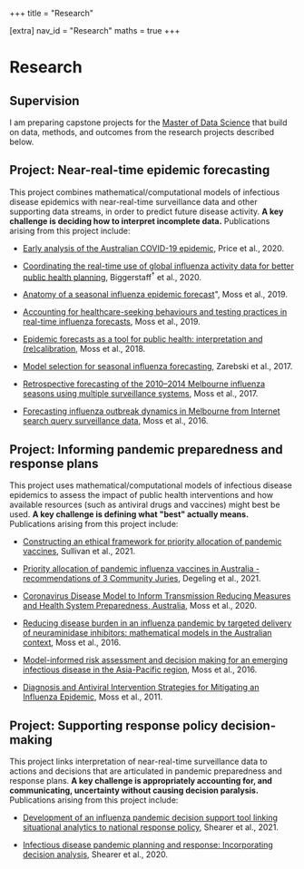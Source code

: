+++
title = "Research"

[extra]
nav_id = "Research"
maths = true
+++

# Research

## Supervision

I am preparing capstone projects for the [Master of Data Science](https://study.unimelb.edu.au/find/courses/graduate/master-of-data-science/) that build on data, methods, and outcomes from the research projects described below.

## Project: Near-real-time epidemic forecasting

This project combines mathematical/computational models of infectious disease epidemics with near-real-time surveillance data and other supporting data streams, in order to predict future disease activity.
**A key challenge is deciding how to interpret incomplete data.**
Publications arising from this project include:

- [Early analysis of the Australian COVID-19 epidemic](https://doi.org/10.7554/eLife.58785), Price et al., 2020.

- [Coordinating the real-time use of global influenza activity data for better public health planning](https://doi.org/10.1111/irv.12705), Biggerstaff<sup>&dagger;</sup> et al., 2020.

- [Anatomy of a seasonal influenza epidemic forecast](https://doi.org/10.33321/cdi.2019.43.7)", Moss et al., 2019.

- [Accounting for healthcare-seeking behaviours and testing practices in real-time influenza forecasts](https://doi.org/10.3390/tropicalmed4010012), Moss et al., 2019.

- [Epidemic forecasts as a tool for public health: interpretation and (re)calibration](https://doi.org/10.1111/1753-6405.12750), Moss et al., 2018.

- [Model selection for seasonal influenza forecasting](https://doi.org/10.1016/j.idm.2016.12.004), Zarebski et al., 2017.

- [Retrospective forecasting of the 2010–2014 Melbourne influenza seasons using multiple surveillance systems](https://doi.org/10.1017/S0950268816002053), Moss et al., 2017.

- [Forecasting influenza outbreak dynamics in Melbourne from Internet search query surveillance data](https://doi.org/10.1111/irv.12376), Moss et al., 2016.

## Project: Informing pandemic preparedness and response plans

This project uses mathematical/computational models of infectious disease epidemics to assess the impact of public health interventions and how available resources (such as antiviral drugs and vaccines) might best be used.
**A key challenge is defining what "best" actually means.**
Publications arising from this project include:

- [Constructing an ethical framework for priority allocation of pandemic vaccines](https://doi.org/10.1016/j.vaccine.2020.12.053), Sullivan et al., 2021.

- [Priority allocation of pandemic influenza vaccines in Australia - recommendations of 3 Community Juries](https://doi.org/10.1016/j.vaccine.2020.12.010), Degeling et al., 2021.

- [Coronavirus Disease Model to Inform Transmission Reducing Measures and Health System Preparedness, Australia](https://doi.org/10.3201/eid2612.202530), Moss et al., 2020.

- [Reducing disease burden in an influenza pandemic by targeted delivery of neuraminidase inhibitors: mathematical models in the Australian context](https://doi.org/10.1186/s12879-016-1866-7), Moss et al., 2016.

- [Model-informed risk assessment and decision making for an emerging infectious disease in the Asia-Pacific region](https://doi.org/10.1371/journal.pntd.0005018), Moss et al., 2016.

- [Diagnosis and Antiviral Intervention Strategies for Mitigating an Influenza Epidemic](https://doi.org/10.1371/journal.pone.0014505), Moss et al., 2011.

## Project: Supporting response policy decision-making

This project links interpretation of near-real-time surveillance data to actions and decisions that are articulated in pandemic preparedness and response plans.
**A key challenge is appropriately accounting for, and communicating, uncertainty without causing decision paralysis.**
Publications arising from this project include:

- [Development of an influenza pandemic decision support tool linking situational analytics to national response policy](https://doi.org/10.1016/j.epidem.2021.100478), Shearer et al., 2021.

- [Infectious disease pandemic planning and response: Incorporating decision analysis](https://doi.org/10.1371/journal.pmed.1003018), Shearer et al., 2020.
